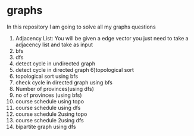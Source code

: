 # graphs
In this repository I am  going to solve all my graphs questions
1) Adjacency List: You will be given a edge vector you just need to take a adjacency list and take as input
2) bfs
3) dfs
4) detect cycle in undirected graph
5) detect cycle in directed graph
6)topological  sort
7) topological sort using bfs
8)  check cycle in directed graph using bfs
9) Number of provinces(using dfs)
10) no of provinces (using bfs)
11) course schedule using topo
12)  course schedule using dfs
13)   course schedule 2using topo
14)    course schedule 2using dfs
15) bipartite graph using dfs
